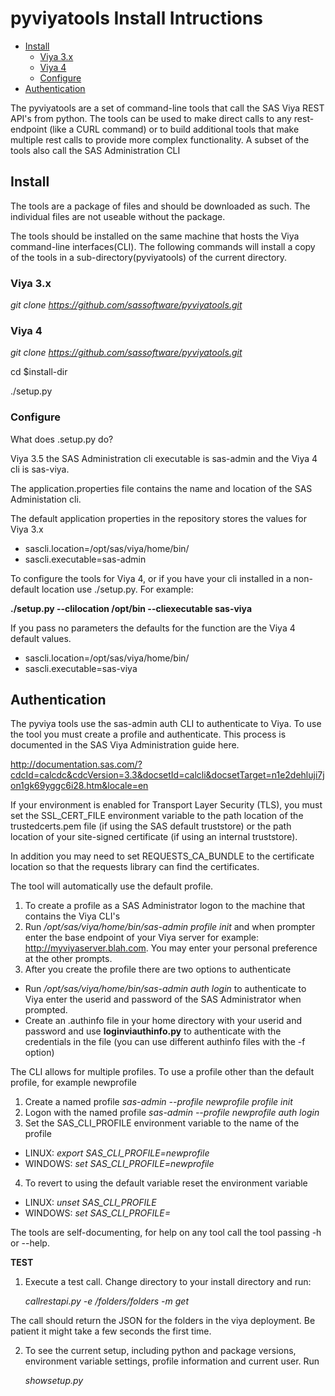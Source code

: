# pyviyatools Install Intructions

* [Install](#install)
  * [Viya 3.x](#viya-3x)
  * [Viya 4](#viya-4)
  * [Configure](#configure)
* [Authentication](#authentication)

The  pyviyatools are a set of command-line tools that call the SAS Viya REST API's from python. The tools can be used to make direct calls to any rest-endpoint (like a CURL command) or to build additional tools that make multiple rest calls to provide more complex functionality. A subset of the tools also call the SAS Administration CLI

## Install

The tools are a package of files and should be downloaded as such. The individual files are not useable without the package.

The tools should be installed on the same machine that hosts the Viya command-line interfaces(CLI). The following commands will install a copy of the tools in a sub-directory(pyviyatools) of the current directory.

### Viya 3.x

*git clone https://github.com/sassoftware/pyviyatools.git*

### Viya 4

*git clone https://github.com/sassoftware/pyviyatools.git*

cd $install-dir

./setup.py

### Configure

What does .setup.py do?

Viya 3.5 the SAS Administration cli executable is sas-admin and the Viya 4 cli is sas-viya.

The application.properties file contains the name and location of the SAS Administation cli.


The default application properties in the repository stores the values for Viya 3.x

* sascli.location=/opt/sas/viya/home/bin/
* sascli.executable=sas-admin

To configure the tools for Viya 4, or if you have your cli installed in a non-default location use ./setup.py. For example:

**./setup.py --clilocation /opt/bin --cliexecutable sas-viya**

If you pass no parameters the defaults for the function are the Viya 4 default values.

* sascli.location=/opt/sas/viya/home/bin/
* sascli.executable=sas-viya

## Authentication

The pyviya tools use the sas-admin auth CLI to authenticate to Viya. To use the tool you must create a profile and authenticate. This process is documented in the SAS Viya Administration guide here.

http://documentation.sas.com/?cdcId=calcdc&cdcVersion=3.3&docsetId=calcli&docsetTarget=n1e2dehluji7jon1gk69yggc6i28.htm&locale=en


If your environment is enabled for Transport Layer Security (TLS), you must set the SSL_CERT_FILE environment variable to the path location of the trustedcerts.pem file (if using the SAS default truststore)
or the path location of your site-signed certificate (if using an internal truststore).

In addition you may need to set REQUESTS_CA_BUNDLE to the certificate location so that the requests library can find the certificates.

The tool will automatically use the default profile.

1. To create a profile as a SAS Administrator logon to the machine that contains the Viya CLI's
2. Run */opt/sas/viya/home/bin/sas-admin profile init* and when prompter enter the base endpoint of your Viya server for example: http://myviyaserver.blah.com. You may enter your personal preference at the other prompts.
3. After you create the profile there are two options to authenticate
 * Run */opt/sas/viya/home/bin/sas-admin auth login* to authenticate to Viya enter the userid and password of the SAS Administrator when prompted.
 *  Create an .authinfo file in your home directory with your userid and password and use **loginviauthinfo.py** to authenticate with the credentials in the file (you can use different authinfo files with the -f option)

The CLI allows for multiple profiles. To use a profile other than the default profile, for example newprofile

1. Create a named profile *sas-admin --profile newprofile profile init*
2. Logon with the named profile *sas-admin --profile newprofile auth login*
3. Set the SAS_CLI_PROFILE environment variable to the name of the profile
* LINUX: *export SAS_CLI_PROFILE=newprofile*
* WINDOWS: *set SAS_CLI_PROFILE=newprofile*

4. To revert to using the default variable reset the environment variable

* LINUX: *unset SAS_CLI_PROFILE*
* WINDOWS: *set SAS_CLI_PROFILE=*

The tools are self-documenting, for help on any tool call the tool passing -h or --help.


**TEST**

1. Execute a test call. Change directory to your install directory and run:

    *callrestapi.py -e /folders/folders -m get*

The call should return the JSON for the folders in the viya deployment. Be patient it might take a few seconds the first time.

2. To see the current setup, including python and package versions, environment variable settings, profile information and current user. Run

    *showsetup.py*
